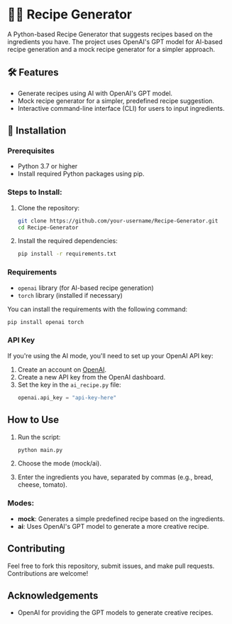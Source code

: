 # 👨‍🍳 Recipe Generator

A Python-based Recipe Generator that suggests recipes based on the ingredients you have. The project uses OpenAI's GPT model for AI-based recipe generation and a mock recipe generator for a simpler approach.

## 🛠️ Features
- Generate recipes using AI with OpenAI's GPT model.
- Mock recipe generator for a simpler, predefined recipe suggestion.
- Interactive command-line interface (CLI) for users to input ingredients.

## 📩 Installation

### Prerequisites
- Python 3.7 or higher
- Install required Python packages using pip.

### Steps to Install:
1. Clone the repository:
   ```bash
   git clone https://github.com/your-username/Recipe-Generator.git
   cd Recipe-Generator
   ```

2. Install the required dependencies:
   ```bash
   pip install -r requirements.txt
   ```

### Requirements
- `openai` library (for AI-based recipe generation)
- `torch` library (installed if necessary)
  
You can install the requirements with the following command:
```bash
pip install openai torch
```

### API Key
If you're using the AI mode, you'll need to set up your OpenAI API key:
1. Create an account on [OpenAI](https://platform.openai.com/signup).
2. Create a new API key from the OpenAI dashboard.
3. Set the key in the `ai_recipe.py` file:
   ```python
   openai.api_key = "api-key-here"
   ```

## How to Use
1. Run the script:
   ```bash
   python main.py
   ```

2. Choose the mode (mock/ai).
3. Enter the ingredients you have, separated by commas (e.g., bread, cheese, tomato).

### Modes:
- **mock**: Generates a simple predefined recipe based on the ingredients.
- **ai**: Uses OpenAI's GPT model to generate a more creative recipe.

<!-- ## Example Output

```bash
Welcome to the Recipe Generator!
Choose mode (mock/ai): ai
Enter ingredients you have, separated by commas: bread, cheese, garlic, lettuce

Generated Recipe:

Makes 8 servings.

Ingredients:
- 2 cups chopped fresh spinach
- 1 tsp cumin
- 1 tsp curry powder
...
``` -->

<!-- ## License
This project is open-source and available under the MIT License. -->

## Contributing
Feel free to fork this repository, submit issues, and make pull requests. Contributions are welcome!

## Acknowledgements
- OpenAI for providing the GPT models to generate creative recipes.
